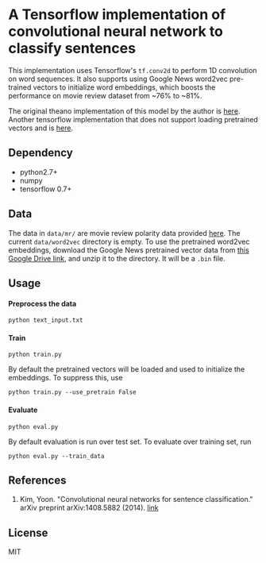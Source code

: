 A Tensorflow implementation of convolutional neural network to classify sentences
=========
This implementation uses Tensorflow's `tf.conv2d` to perform 1D convolution on word sequences. It also supports using Google News word2vec pre-trained vectors to initialize word embeddings, which boosts the performance on movie review dataset from ~76% to ~81%.

The original theano implementation of this model by the author is [here](https://github.com/yoonkim/CNN_sentence). Another tensorflow implementation that does not support loading pretrained vectors and is [here](https://github.com/dennybritz/cnn-text-classification-tf).

## Dependency

- python2.7+
- numpy
- tensorflow 0.7+

## Data

The data in `data/mr/` are movie review polarity data provided [here](http://www.cs.cornell.edu/people/pabo/movie-review-data/). The current `data/word2vec` directory is empty. To use the pretrained word2vec embeddings, download the Google News pretrained vector data from [this Google Drive link](https://drive.google.com/file/d/0B7XkCwpI5KDYNlNUTTlSS21pQmM/edit), and unzip it to the directory. It will be a `.bin` file.

## Usage

#### Preprocess the data

    python text_input.txt

#### Train

    python train.py

By default the pretrained vectors will be loaded and used to initialize the embeddings. To suppress this, use

    python train.py --use_pretrain False

#### Evaluate

    python eval.py

By default evaluation is run over test set. To evaluate over training set, run

    python eval.py --train_data

## References

1. Kim, Yoon. "Convolutional neural networks for sentence classification." arXiv preprint arXiv:1408.5882 (2014). [link](http://arxiv.org/abs/1408.5882)

## License

MIT
